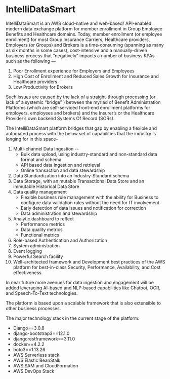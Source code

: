 # IntelliDataSmart

IntelliDataSmart is an AWS cloud-native and web-based/ API-enabled modern data exchange platform for member enrollment in Group Employee Benefits and Healthcare domains. Today, member enrollment (or employee enrollment) for most Group Insurance Carriers, Healthcare providers, Employers (or Groups) and Brokers is a time-consuming (spanning as many as six months in some cases), cost-intensive and a manually-driven business process that “negatively” impacts a number of business KPAs such as the following —

1. Poor Enrollment experience for Employers and Employees
2. High Cost of Enrollment and Reduced Sales Growth for Insurance and Healthcare providers
3. Low Productivity for Brokers
 
Such issues are caused by the lack of a straight-through processing (or lack of a systemic “bridge” ) between the myriad of Benefit Administration Platforms (which are self-serviced front-end enrollment platforms for employers, employees and brokers) and the Insurer’s or the Healthcare Provider’s own backend Systems Of Record (SORs).

The IntelliDataSmart platform bridges that gap by enabling a flexible and automated process with the below set of capabilities that the industry is longing for in this space–

1. Multi-channel Data Ingestion --
    - Bulk data upload, using industry-standard and non-standard data format and schema
    - API based data ingestion and retrieval
    - Online transaction and data stewardship
2. Data Standardization into an Industry-Standard schema
3. Data Storage, with an mutable Transactional Data Store and an immutable Historical Data Store
4. Data quality management
    - Flexible business rule management with the ability for Business to configure data validation rules without the need for IT involvement
    - Early detection of data issues and notification for correction
    - Data administration and stewardship
5. Analytic dashboard to reflect
    - Performance metrics 
    - Data quality metrics
    - Functional metrics 
6. Role-based Authentication and Authorization
7. System administration
8. Event logging
9. Powerful Search facility
10. Well-architected framework and Development best practices of the AWS platform for best-in-class Security, Performance, Availability, and Cost effectiveness
 
In near future more avenues for data ingestion and engagement will be added leveraging AI-based and NLP-based capabilities like Chatbot, OCR, and Speech-To-Text technologies. 

The platform is based upon a scalable framework that is also extensible to other business processes.   

The major technology stack in the current stage of the platform:
 - Django==3.0.8
 - django-bootstrap3==12.1.0
 - djangorestframework==3.11.0
 - docker==4.2.2
 - boto3==1.13.26
 - AWS Serverless stack
 - AWS Elastic BeanStalk
 - AWS SAM and CloudFormation 
 - AWS DevOps Stack
 
